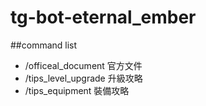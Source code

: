 # tg-bot-eternal_ember

##command list 

- /officeal_document 官方文件
- /tips_level_upgrade 升級攻略
- /tips_equipment 裝備攻略